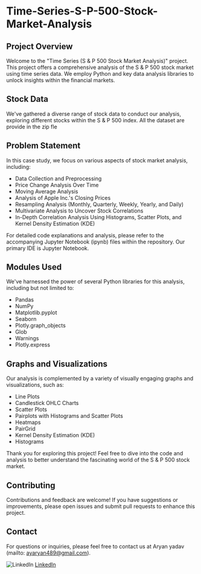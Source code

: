 # Time-Series-S-P-500-Stock-Market-Analysis

## Project Overview

Welcome to the "Time Series (S & P 500 Stock Market Analysis)" project. This project offers a comprehensive analysis of the S & P 500 stock market using time series data. We employ Python and key data analysis libraries to unlock insights within the financial markets.

## Stock Data

We've gathered a diverse range of stock data to conduct our analysis, exploring different stocks within the S & P 500 index. All the dataset are provide in the zip fle

## Problem Statement

In this case study, we focus on various aspects of stock market analysis, including:

- Data Collection and Preprocessing
- Price Change Analysis Over Time
- Moving Average Analysis
- Analysis of Apple Inc.'s Closing Prices
- Resampling Analysis (Monthly, Quarterly, Weekly, Yearly, and Daily)
- Multivariate Analysis to Uncover Stock Correlations
- In-Depth Correlation Analysis Using Histograms, Scatter Plots, and Kernel Density Estimation (KDE)

For detailed code explanations and analysis, please refer to the accompanying Jupyter Notebook (ipynb) files within the repository. 
Our primary IDE is Jupyter Notebook.

## Modules Used

We've harnessed the power of several Python libraries for this analysis, including but not limited to:

- Pandas
- NumPy
- Matplotlib.pyplot
- Seaborn
- Plotly.graph_objects
- Glob
- Warnings
- Plotly.express

## Graphs and Visualizations

Our analysis is complemented by a variety of visually engaging graphs and visualizations, such as:

- Line Plots
- Candlestick OHLC Charts
- Scatter Plots
- Pairplots with Histograms and Scatter Plots
- Heatmaps
- PairGrid
- Kernel Density Estimation (KDE)
- Histograms

Thank you for exploring this project! Feel free to dive into the code and analysis to better understand the fascinating world of the S & P 500 stock market.

## Contributing

Contributions and feedback are welcome! If you have suggestions or improvements, please open issues and submit pull requests to enhance this project.


## Contact

For questions or inquiries, please feel free to contact us at Aryan yadav (mailto: ayaryan489@gmail.com).

![LinkedIn](linkedin.png) [LinkedIn](https://www.linkedin.com/in/aryanyadav489/)
